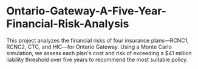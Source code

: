 # Ontario-Gateway-A-Five-Year-Financial-Risk-Analysis
This project analyzes the financial risks of four insurance plans—RCNC1, RCNC2, CTC, and HIC—for Ontario Gateway. Using a Monte Carlo simulation, we assess each plan's cost and risk of exceeding a $41 million liability threshold over five years to recommend the most suitable policy.
